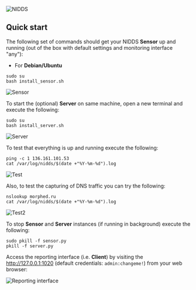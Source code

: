 ![NIDDS](https://ehackify.com/images/ehack.png)


## Quick start

The following set of commands should get your NIDDS **Sensor** up and running (out of the box with default settings and monitoring interface "any"):

- For **Debian/Ubuntu**

```
sudo su
bash install_sensor.sh
```
![Sensor]()

To start the (optional) **Server** on same machine, open a new terminal and execute the following:

```
sudo su
bash install_server.sh
```

![Server]()

To test that everything is up and running execute the following:

```
ping -c 1 136.161.101.53
cat /var/log/nidds/$(date +"%Y-%m-%d").log
```

![Test](https://i.imgur.com/NYJg6Kl.png)

Also, to test the capturing of DNS traffic you can try the following:

```
nslookup morphed.ru
cat /var/log/nidds/$(date +"%Y-%m-%d").log
```

![Test2](https://i.imgur.com/62oafEe.png)

To stop **Sensor** and **Server** instances (if running in background) execute the following:

```
sudo pkill -f sensor.py
pkill -f server.py
```

Access the reporting interface (i.e. **Client**) by visiting the http://127.0.0.1:1020 (default credentials: `admin:changeme!`) from your web browser:

![Reporting interface]()



